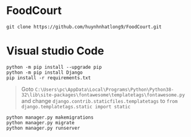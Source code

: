 # FoodCourt
 `git clone https://github.com/huynhnhatlong9/FoodCourt.git`
 
 
# Visual studio Code
`python -m pip install --upgrade pip`\
`python -m pip install Django`\
`pip install -r requirements.txt`
> Goto `C:\Users\pc\AppData\Local\Programs\Python\Python38-32\lib\site-packages\fontawesome\templatetags\fontawesome.py ` and change `django.contrib.staticfiles.templatetags` to `from django.templatetags.static import static`

`python manager.py makemigrations`\
`python manager.py migrate`\
`python manager.py runserver`
